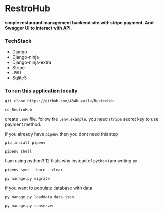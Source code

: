 # RestroHub
#### simple restaurant management backend site with stripe payment. And Swagger UI to interact with API.

### TechStack

- Django
- Django-ninja
- Django-ninja-extra
- Stripe
- JWT
- Sqlite3

### To run this application locally

```
git clone https://github.com/434huzaifa/RestroHub
```

```
cd RestroHub
```

create `.env` file. follow the `.env.example`. you need `stripe` secret key to use payment method.

if you already have `pipenv` then you dont need this step

```
pip install pipenv
```

```
pipenv shell
```

I am using python3.12 thats why instead of `python` i am writing `py`

```
pipenv sync --bare --clear
```

```
py manage.py migrate
```

if you want to populate database with data

```
py manage.py loaddata data.json
```


```
py manage.py runserver
```